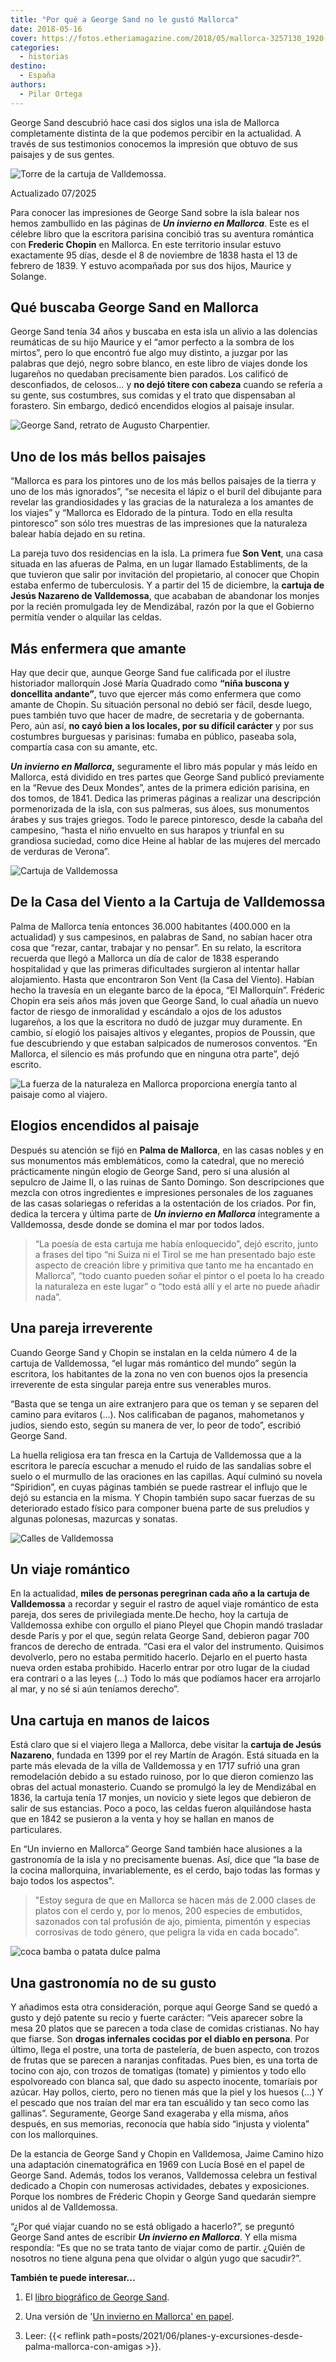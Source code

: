 ```yaml
---
title: "Por qué a George Sand no le gustó Mallorca"
date: 2018-05-16
cover: https://fotos.etheriamagazine.com/2018/05/mallorca-3257130_1920-e1558282089298.jpg
categories: 
  - historias
destino: 
  - España
authors: 
  - Pilar Ortega
---
```


George Sand descubrió hace casi dos siglos una isla de Mallorca completamente distinta 
de la que podemos percibir en la actualidad. A través de sus testimonios conocemos la 
impresión que obtuvo de sus paisajes y de sus gentes. 

![Torre de la cartuja de Valldemossa.](https://fotos.etheriamagazine.com/2018/05/iglesia-valldemossa.jpg "Torre de la cartuja de Valldemossa. © Zoran Borojevic")

Actualizado 07/2025 

Para conocer las impresiones de George Sand sobre la isla balear nos hemos zambullido en 
las páginas de **_Un invierno en Mallorca_**. Este es el célebre libro que la escritora 
parisina concibió tras su aventura romántica con **Frederic Chopin** en Mallorca. En 
este territorio insular estuvo exactamente 95 días, desde el 8 de noviembre de 1838 
hasta el 13 de febrero de 1839. Y estuvo acompañada por sus dos hijos, Maurice y 
Solange. 

## Qué buscaba George Sand en Mallorca

George Sand tenía 34 años y buscaba en esta isla un alivio a las dolencias reumáticas de 
su hijo Maurice y el “amor perfecto a la sombra de los mirtos”, pero lo que encontró fue 
algo muy distinto, a juzgar por las palabras que dejó, negro sobre blanco, en este libro 
de viajes donde los lugareños no quedaban precisamente bien parados. Los calificó de 
desconfiados, de celosos… y **no dejó títere con cabeza** cuando se refería a su gente, 
sus costumbres, sus comidas y el trato que dispensaban al forastero. Sin embargo, dedicó 
encendidos elogios al paisaje insular. 

![George Sand, retrato de Augusto Charpentier.](https://fotos.etheriamagazine.com/2018/05/George-Sand-y-Mallorca-1.jpg "George Sand, retrato de Augusto Charpentier.")

## Uno de los más bellos paisajes

“Mallorca es para los pintores uno de los más bellos paisajes de la tierra y uno de los 
más ignorados”, “se necesita el lápiz o el buril del dibujante para revelar las 
grandiosidades y las gracias de la naturaleza a los amantes de los viajes” y “Mallorca 
es Eldorado de la pintura. Todo en ella resulta pintoresco” son sólo tres muestras de 
las impresiones que la naturaleza balear había dejado en su retina. 

La pareja tuvo dos residencias en la isla. La primera fue **Son Vent**, una casa situada 
en las afueras de Palma, en un lugar llamado Establiments, de la que tuvieron que salir 
por invitación del propietario, al conocer que Chopin estaba enfermo de tuberculosis. Y 
a partir del 15 de diciembre, la **cartuja de Jesús Nazareno de Valldemossa**, que 
acababan de abandonar los monjes por la recién promulgada ley de Mendizábal, razón por 
la que el Gobierno permitía vender o alquilar las celdas. 

## Más enfermera que amante

Hay que decir que, aunque George Sand fue calificada por el ilustre historiador 
mallorquín José María Quadrado como **“niña buscona y doncellita andante”**, tuvo que 
ejercer más como enfermera que como amante de Chopin. Su situación personal no debió ser 
fácil, desde luego, pues también tuvo que hacer de madre, de secretaria y de gobernanta. 
Pero, aún así, **no cayó bien a los locales, por su difícil carácter** y por sus 
costumbres burguesas y parisinas: fumaba en público, paseaba sola, compartía casa con su 
amante, etc. 

**_Un invierno en Mallorca_,** seguramente el libro más popular y más leído en Mallorca, 
está dividido en tres partes que George Sand publicó previamente en la “Revue des Deux 
Mondes”, antes de la primera edición parisina, en dos tomos, de 1841. Dedica las 
primeras páginas a realizar una descripción pormenorizada de la isla, con sus palmeras, 
sus áloes, sus monumentos árabes y sus trajes griegos. Todo le parece pintoresco, desde 
la cabaña del campesino, “hasta el niño envuelto en sus harapos y triunfal en su 
grandiosa suciedad, como dice Heine al hablar de las mujeres del mercado de verduras de 
Verona”. 

![Cartuja de Valldemossa](https://fotos.etheriamagazine.com/2018/05/Viaje-Mallorca-Valldemossa-e1558282195642.jpg "Miles de personas peregrinan a la cartuja de Valldemossa para recordar aquel viaje romántico.  © Mateu Bennassar")

## De la Casa del Viento a la Cartuja de Valldemossa

Palma de Mallorca tenía entonces 36.000 habitantes (400.000 en la actualidad) y sus 
campesinos, en palabras de Sand, no sabían hacer otra cosa que “rezar, cantar, trabajar 
y no pensar”. En su relato, la escritora recuerda que llegó a Mallorca un día de calor 
de 1838 esperando hospitalidad y que las primeras dificultades surgieron al intentar 
hallar alojamiento. Hasta que encontraron Son Vent (la Casa del Viento). Habían hecho la 
travesía en un elegante barco de la época, “El Mallorquín”. Fréderic Chopin era seis 
años más joven que George Sand, lo cual añadía un nuevo factor de riesgo de inmoralidad 
y escándalo a ojos de los adustos lugareños, a los que la escritora no dudó de juzgar 
muy duramente. En cambio, sí elogió los paisajes altivos y elegantes, propios de 
Poussin, que fue descubriendo y que estaban salpicados de numerosos conventos. “En 
Mallorca, el silencio es más profundo que en ninguna otra parte”, dejó escrito. 

![La fuerza de la naturaleza en Mallorca proporciona energía tanto al paisaje como al viajero.](https://fotos.etheriamagazine.com/2018/05/mallorca-3257130_1920-e1558282089298.jpg "La fuerza de la naturaleza en Mallorca proporciona energía tanto al paisaje como al viajero.")

## Elogios encendidos al paisaje

Después su atención se fijó en **Palma de Mallorca**, en las casas nobles y en sus 
monumentos más emblemáticos, como la catedral, que no mereció prácticamente ningún 
elogio de George Sand, pero sí una alusión al sepulcro de Jaime II, o las ruinas de 
Santo Domingo. Son descripciones que mezcla con otros ingredientes e impresiones 
personales de los zaguanes de las casas solariegas o referidas a la ostentación de los 
criados. Por fin, dedica la tercera y última parte de _**Un invierno en Mallorca**_ 
íntegramente a Valldemossa, desde donde se domina el mar por todos lados. 

> “La poesía de esta cartuja me había enloquecido”, dejó escrito, junto a frases del tipo 
> “ni Suiza ni el Tirol se me han presentado bajo este aspecto de creación libre y 
> primitiva que tanto me ha encantado en Mallorca”, “todo cuanto pueden soñar el pintor o 
> el poeta lo ha creado la naturaleza en este lugar” o “todo está allí y el arte no puede 
> añadir nada”. 

## Una pareja irreverente

Cuando George Sand y Chopin se instalan en la celda número 4 de la cartuja de 
Valldemossa, “el lugar más romántico del mundo” según la escritora, los habitantes de la 
zona no ven con buenos ojos la presencia irreverente de esta singular pareja entre sus 
venerables muros. 

“Basta que se tenga un aire extranjero para que os teman y se separen del camino para 
evitaros (…). Nos calificaban de paganos, mahometanos y judíos, siendo esto, según su 
manera de ver, lo peor de todo”, escribió George Sand. 

La huella religiosa era tan fresca en la Cartuja de Valldemossa que a la escritora le 
parecía escuchar a menudo el ruido de las sandalias sobre el suelo o el murmullo de las 
oraciones en las capillas. Aquí culminó su novela “Spiridion”, en cuyas páginas también 
se puede rastrear el influjo que le dejó su estancia en la misma. Y Chopin también supo 
sacar fuerzas de su deteriorado estado físico para componer buena parte de sus preludios 
y algunas polonesas, mazurcas y sonatas. 

![Calles de Valldemossa](https://fotos.etheriamagazine.com/2018/05/Valldemossa.jpg "Una bonita postal de Valldemossa.")

## Un viaje romántico

En la actualidad, **miles de personas peregrinan cada año a la cartuja de Valldemossa** 
a recordar y seguir el rastro de aquel viaje romántico de esta pareja, dos seres de 
privilegiada mente.De hecho, hoy la cartuja de Valldemossa exhibe con orgullo el piano 
Pleyel que Chopin mandó trasladar desde París y por el que, según relata George Sand, 
debieron pagar 700 francos de derecho de entrada. “Casi era el valor del instrumento. 
Quisimos devolverlo, pero no estaba permitido hacerlo. Dejarlo en el puerto hasta nueva 
orden estaba prohibido. Hacerlo entrar por otro lugar de la ciudad era contrari o a las 
leyes (…) Todo lo más que podíamos hacer era arrojarlo al mar, y no sé si aún teníamos 
derecho”. 

## Una cartuja en manos de laicos

Está claro que si el viajero llega a Mallorca, debe visitar la **cartuja de Jesús 
Nazareno**, fundada en 1399 por el rey Martín de Aragón. Está situada en la parte más 
elevada de la villa de Valldemossa y en 1717 sufrió una gran remodelación debido a su 
estado ruinoso, por lo que dieron comienzo las obras del actual monasterio. Cuando se 
promulgó la ley de Mendizábal en 1836, la cartuja tenía 17 monjes, un novicio y siete 
legos que debieron de salir de sus estancias. Poco a poco, las celdas fueron 
alquilándose hasta que en 1842 se pusieron a la venta y hoy se hallan en manos de 
particulares. 

En “Un invierno en Mallorca” George Sand también hace alusiones a la gastronomía de la 
isla y no precisamente buenas. Así, dice que “la base de la cocina mallorquina, 
invariablemente, es el cerdo, bajo todas las formas y bajo todos los aspectos". 

> "Estoy segura de que en Mallorca se hacen más de 2.000 clases de platos con el cerdo y, 
> por lo menos, 200 especies de embutidos, sazonados con tal profusión de ajo, pimienta, 
> pimentón y especias corrosivas de todo género, que peligra la vida en cada bocado”. 

![coca bamba o patata dulce palma](https://fotos.etheriamagazine.com/2021/11/Coca-Bamba-palma-mallorca.jpg "Coca bamba o de patata, ideal para mojar en chocolate.")

## Una gastronomía no de su gusto

Y añadimos esta otra consideración, porque aquí George Sand se quedó a gusto y dejó 
patente su recio y fuerte carácter: “Veis aparecer sobre la mesa 20 platos que se 
parecen a toda clase de comidas cristianas. No hay que fiarse. Son **drogas infernales 
cocidas por el diablo en persona**. Por último, llega el postre, una torta de 
pastelería, de buen aspecto, con trozos de frutas que se parecen a naranjas confitadas. 
Pues bien, es una torta de tocino con ajo, con trozos de tomatigas (tomate) y pimientos 
y todo ello espolvoreado con blanca sal, que dado su aspecto inocente, tomaríais por 
azúcar. Hay pollos, cierto, pero no tienen más que la piel y los huesos (…) Y el pescado 
que nos traían del mar era tan escuálido y tan seco como las gallinas”. Seguramente, 
George Sand exageraba y ella misma, años después, en sus memorias, reconocía que había 
sido “injusta y violenta” con los mallorquines. 

De la estancia de George Sand y Chopin en Valldemosa, Jaime Camino hizo una adaptación 
cinematográfica en 1969 con Lucía Bosé en el papel de George Sand. Además, todos los 
veranos, Valldemossa celebra un festival dedicado a Chopin con numerosas actividades, 
debates y exposiciones. Porque los nombres de Fréderic Chopin y George Sand quedarán 
siempre unidos al de Valldemossa. 

“¿Por qué viajar cuando no se está obligado a hacerlo?”, se preguntó George Sand antes 
de escribir **_Un invierno en Mallorca_**. Y ella misma respondía: “Es que no se trata 
tanto de viajar como de partir. ¿Quién de nosotros no tiene alguna pena que olvidar o 
algún yugo que sacudir?”. 

**También te puede interesar...** 

1. El [libro biográfico de George Sand](https://amzn.to/3lXzz1w).

3. Una versión de '[Un invierno en Mallorca' en papel](https://amzn.to/3m92orP).

5. Leer: {{< reflink path=posts/2021/06/planes-y-excursiones-desde-palma-mallorca-con-amigas >}}.

